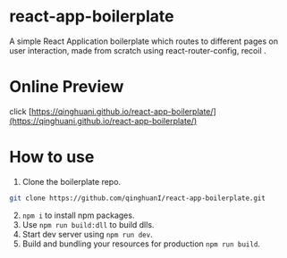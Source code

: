 # react-app-boilerplate

A simple React Application boilerplate which routes to different pages on user interaction, made from scratch using react-router-config, recoil .

# Online Preview

click [https://qinghuani.github.io/react-app-boilerplate/](https://qinghuani.github.io/react-app-boilerplate/)

# How to use

1. Clone the boilerplate repo.

```sh
git clone https://github.com/qinghuanI/react-app-boilerplate.git
```

2. `npm i` to install npm packages.
3. Use `npm run build:dll` to build dlls.
4. Start dev server using `npm run dev`.
5. Build and bundling your resources for production `npm run build`.

